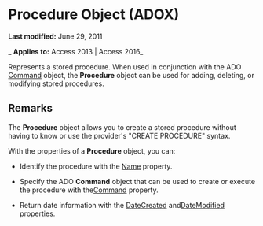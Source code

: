 
# Procedure Object (ADOX)

 **Last modified:** June 29, 2011

 _ **Applies to:** Access 2013 | Access 2016_



Represents a stored procedure. When used in conjunction with the ADO [Command](64f4ef03-f858-c004-b891-0c96d13a5e6e.md) object, the **Procedure** object can be used for adding, deleting, or modifying stored procedures.

## Remarks

The  **Procedure** object allows you to create a stored procedure without having to know or use the provider's "CREATE PROCEDURE" syntax.

With the properties of a  **Procedure** object, you can:


- Identify the procedure with the [Name](c92a3b2b-6e3f-1ed9-c7be-bf348a0737af.md) property.
    
- Specify the ADO  **Command** object that can be used to create or execute the procedure with the[Command](96b5fc97-f426-8540-fce0-2319ac8524a5.md) property.
    
- Return date information with the [DateCreated](ee975bf5-7d44-a993-d1c0-077993515698.md) and[DateModified](aebe8818-82e7-84a4-24d7-d97afa32e193.md) properties.
    
